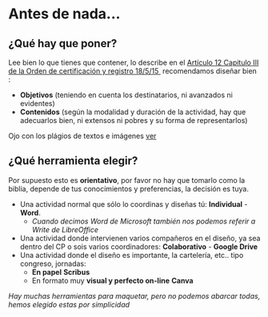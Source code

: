 
# Antes de nada...

## ¿Qué hay que poner?

Lee bien lo que tienes que contener, lo describe en el [Artículo 12 Capitulo III de la Orden de certificación y registro 18/5/15 ](http://www.boa.aragon.es/cgi-bin/EBOA/BRSCGI?CMD=VEROBJ&amp;MLKOB=859076685454) recomendamos diseñar bien :

- **Objetivos** (teniendo en cuenta los destinatarios, ni avanzados ni evidentes)
- **Contenidos** (según la modalidad y duración de la actividad, hay que adecuarlos bien, ni extensos ni pobres y su forma de representarlos)

Ojo con los plágios de textos e imágenes [ver](https://catedu.github.io/manual-de-creadores/derechos_de_autor.html)

## ¿Qué herramienta elegir?

Por supuesto esto es **orientativo**, por favor no hay que tomarlo como la biblia, depende de tus conocimientos y preferencias, la decisión es tuya. 

- Una actividad normal que sólo lo coordinas y diseñas tú: **Individual** - **Word**.
    - *Cuando decimos Word de Microsoft también nos podemos referir a Write de LibreOffice*
- Una actividad donde intervienen varios compañeros en el diseño, ya sea dentro del CP o sois varios coordinadores: **Colaborativo** - **Google Drive**
- Una actividad donde el diseño es importante, la cartelería, etc.. tipo congreso, jornadas:
    - **En papel** **Scribus**
    - En formato muy **visual y perfecto on-line** **Canva**

*Hay muchas herramientas para maquetar, pero no podemos abarcar todas, hemos elegido estas por simplicidad*
